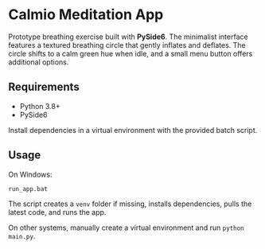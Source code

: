 # Calmio Meditation App

Prototype breathing exercise built with **PySide6**. The minimalist interface features a textured breathing circle that gently inflates and deflates. The circle shifts to a calm green hue when idle, and a small menu button offers additional options.

## Requirements

- Python 3.8+
- PySide6

Install dependencies in a virtual environment with the provided batch script.

## Usage

On Windows:

```bat
run_app.bat
```

The script creates a `venv` folder if missing, installs dependencies, pulls the latest code, and runs the app.

On other systems, manually create a virtual environment and run `python main.py`.
